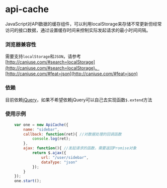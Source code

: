 # api-cache

JavaScript对API数据的缓存组件，可以利用localStorage来存储不常更新但经常访问的接口数据，通过设置缓存时间来控制实际发起请求的最小时间间隔。

### 浏览器兼容性

需要支持`localStorage`和`JSON`，请参考[http://caniuse.com/#search=localStorage](http://caniuse.com/#search=localStorage)、[http://caniuse.com/#feat=json](http://caniuse.com/#feat=json)

### 依赖

目前依赖[jQuery](http://jquery.com)，如果不希望依赖jQuery可以自己去实现函数`$.extend`方法

### 使用示例

```js
    var one = new ApiCache({
        name: "sidebar",
        callback: function(ret){ //对数据处理的回调函数
            console.log(ret);
        },
        ajax: function(){ //发起请求的函数，需要返回Promise对象
            return $.ajax({
                url: "/user/sidebar",
                dataType: "json"
            });
        }
    });
    one.start();
```

